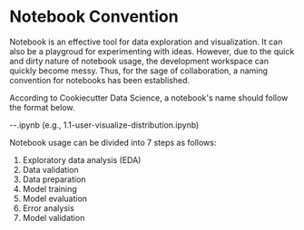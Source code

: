 Notebook Convention
==============================

Notebook is an effective tool for data exploration and visualization. It can also be a playgroud for experimenting with ideas. However, due to the quick and dirty nature of notebook usage, the development workspace can quickly become messy. Thus, for the sage of collaboration, a naming convention for notebooks has been established.

According to Cookiecutter Data Science, a notebook's name should follow the format below.

<step>-<ghuser>-<description>.ipynb (e.g., 1.1-user-visualize-distribution.ipynb)

Notebook usage can be divided into 7 steps as follows:

1. Exploratory data analysis (EDA)
2. Data validation
3. Data preparation
4. Model training
5. Model evaluation
6. Error analysis
7. Model validation
